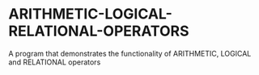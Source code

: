 # ARITHMETIC-LOGICAL-RELATIONAL-OPERATORS
A program that demonstrates the functionality of ARITHMETIC, LOGICAL and RELATIONAL operators 
